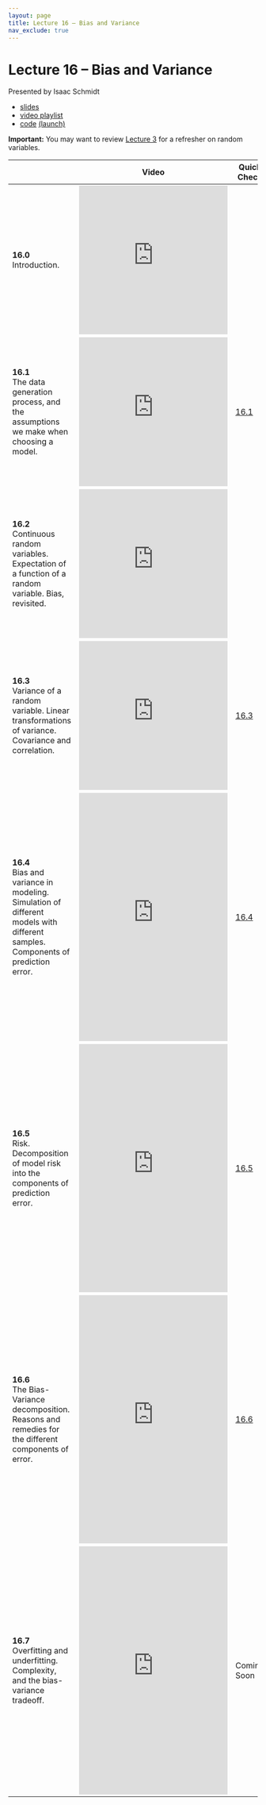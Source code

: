 ```yaml
---
layout: page
title: Lecture 16 – Bias and Variance
nav_exclude: true
---
```


# Lecture 16 – Bias and Variance

Presented by Isaac Schmidt

- [slides](https://docs.google.com/presentation/d/1dfaN_KUse81tk7TrUs0rfaNYaqAarAu7Vc_GoEblECc/edit?usp=sharing)
- [video playlist](https://www.youtube.com/playlist?list=PLQCcNQgUcDfp7DQjQ8t6OwKEGOoa4SD3L)
- [code](https://github.com/DS-100/su21/blob/main/lec/lec16/lec16.ipynb) [(launch)](https://data100.datahub.berkeley.edu/hub/user-redirect/git-sync?repo=https://github.com/DS-100/su21&subPath=lec/lec16/)

**Important:** You may want to review [Lecture 3](../lec03) for a refresher on random variables.


<table>
<colgroup>
<col style="width: 25%" />
<col style="width: 25%" />
<col style="width: 25%" />
</colgroup>
<thead>
<tr class="header">
<th></th>
<th>Video</th>
<th>Quick Check</th>
</tr>
</thead>
<tbody>
<tr>
<td><strong>16.0</strong> <br> Introduction. </td>
<td><iframe width="300" height="300" height src="https://youtube.com/embed/8n3j0SGT-C0" frameborder="0" allow="accelerometer; autoplay; encrypted-media; gyroscope; picture-in-picture" allowfullscreen></iframe></td>
<td></td>
</tr>
<tr>
<td><strong>16.1</strong> <br> The data generation process, and the assumptions we make when choosing a model. </td>
<td><iframe width="300" height="300" height src="https://youtube.com/embed/WsuJEiH66_Q" frameborder="0" allow="accelerometer; autoplay; encrypted-media; gyroscope; picture-in-picture" allowfullscreen></iframe></td>
<td><a href="https://docs.google.com/forms/d/e/1FAIpQLSdaYElNSnmIfL9ZoVNb7ySQP4PaIqXu_f2cfmnlqE3ebE1UcA/viewform?usp=sf_link" target="\_blank">16.1</a></td>
</tr>
<tr>
<td><strong>16.2</strong> <br> Continuous random variables. Expectation of a function of a random variable. Bias, revisited. </td>
<td><iframe width="300" height="300" height src="https://youtube.com/embed/uQ1qNu7eTyg" frameborder="0" allow="accelerometer; autoplay; encrypted-media; gyroscope; picture-in-picture" allowfullscreen></iframe></td>
<td></td>
</tr>
<tr>
<td><strong>16.3</strong> <br>Variance of a random variable. Linear transformations of variance. Covariance and correlation.</td>
<td><iframe width="300" height="300" height src="https://youtube.com/embed/vw1i7D2oXpg" frameborder="0" allow="accelerometer; autoplay; encrypted-media; gyroscope; picture-in-picture" allowfullscreen></iframe></td>
<td><a href="https://docs.google.com/forms/d/e/1FAIpQLSdwgBM-DiTgQ-i1UG1Z32k8sybEHRxGPS-6ZnqLnqeVXSq4FA/viewform?usp=sf_link" target="\_blank">16.3</a></td>
</tr>
<tr>
<td><strong>16.4</strong> <br>Bias and variance in modeling. Simulation of different models with different samples. Components of prediction error.</td>
<td><iframe width="300" height="500" height src="https://youtube.com/embed/E7vYtvVv6YQ" frameborder="0" allow="accelerometer; autoplay; encrypted-media; gyroscope; picture-in-picture" allowfullscreen></iframe></td>
<td><a href="https://docs.google.com/forms/d/e/1FAIpQLSfjQRlV1Mgd-MpyWZBrFuuunLPWeRTJZJjEHmfXdG0Q9OPgPA/viewform?usp=sf_link" target="\_blank">16.4</a></td>
</tr>
<tr>
<td><strong>16.5</strong> <br>Risk. Decomposition of model risk into the components of prediction error.</td>
<td><iframe width="300" height="500" height src="https://youtube.com/embed/5FqjaTahR8A" frameborder="0" allow="accelerometer; autoplay; encrypted-media; gyroscope; picture-in-picture" allowfullscreen></iframe></td>
<td><a href="https://docs.google.com/forms/d/e/1FAIpQLScknAhumg1uCuRIFB3lUlAU9q8spYFxUNE5hTRd4GDkY4sm6w/viewform?usp=sf_link" target="\_blank">16.5</a></td>
</tr>
<tr>
<td><strong>16.6</strong> <br>The Bias-Variance decomposition. Reasons and remedies for the different components of error.</td>
<td><iframe width="300" height="500" height src="https://youtube.com/embed/oJ2rRX77hMg" frameborder="0" allow="accelerometer; autoplay; encrypted-media; gyroscope; picture-in-picture" allowfullscreen></iframe></td>
<td><a href="https://docs.google.com/forms/d/e/1FAIpQLSesORFx-WhNSODExsb5k_32E0AOYEVqxiOcrarQjyKE75Xyrg/viewform" target="\_blank">16.6</a></td>
</tr>
<tr>
<td><strong>16.7</strong> <br>Overfitting and underfitting. Complexity, and the bias-variance tradeoff.</td>
<td><iframe width="300" height="500" height src="https://youtube.com/embed/BplXyWCzEmI" frameborder="0" allow="accelerometer; autoplay; encrypted-media; gyroscope; picture-in-picture" allowfullscreen></iframe></td>
<td>Coming Soon</td>
</tr>
